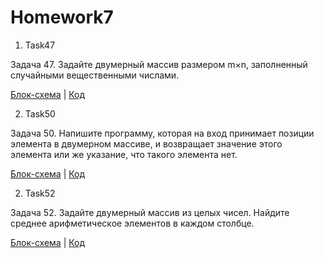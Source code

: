 # Homework7

1. Task47

Задача 47. Задайте двумерный массив размером m×n, заполненный случайными вещественными числами.

[Блок-схема](Task47/diagram.drawio.png) | [Код](Task47/Program.cs) 

2. Task50

Задача 50. Напишите программу, которая на вход принимает позиции элемента в двумерном массиве, и возвращает значение этого элемента или же указание, что такого элемента нет.

[Блок-схема](Task50/diagram.drawio.png) | [Код](Task50/Program.cs) 

2. Task52

Задача 52. Задайте двумерный массив из целых чисел. Найдите среднее арифметическое элементов в каждом столбце.

[Блок-схема](Task52/diagram.drawio.png) | [Код](Task52/Program.cs) 




